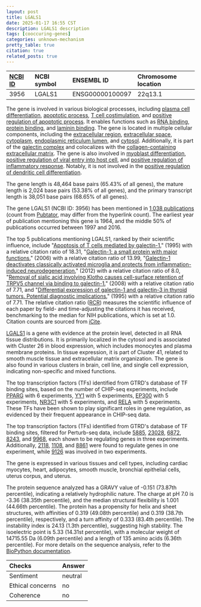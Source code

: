 ```yaml
---
layout: post
title: LGALS1
date: 2025-01-17 16:55 CST
description: LGALS1 description
tags: [cooccuring-genes]
categories: unknown-mechanism
pretty_table: true
citation: true
related_posts: true
---
```




| [NCBI ID](https://www.ncbi.nlm.nih.gov/gene/3956) | NCBI symbol | ENSEMBL ID | Chromosome location |
| :-------- | :------- | :-------- | :------- |
| 3956  | LGALS1 | ENSG00000100097 | 22q13.1 |



The gene is involved in various biological processes, including [plasma cell differentiation](https://amigo.geneontology.org/amigo/term/GO:0002317), [apoptotic process](https://amigo.geneontology.org/amigo/term/GO:0006915), [T cell costimulation](https://amigo.geneontology.org/amigo/term/GO:0031295), and [positive regulation of apoptotic process](https://amigo.geneontology.org/amigo/term/GO:0043065). It enables functions such as [RNA binding](https://amigo.geneontology.org/amigo/term/GO:0003723), [protein binding](https://amigo.geneontology.org/amigo/term/GO:0005515), and [laminin binding](https://amigo.geneontology.org/amigo/term/GO:0043236). The gene is located in multiple cellular components, including the [extracellular region](https://amigo.geneontology.org/amigo/term/GO:0005576), [extracellular space](https://amigo.geneontology.org/amigo/term/GO:0005615), [cytoplasm](https://amigo.geneontology.org/amigo/term/GO:0005737), [endoplasmic reticulum lumen](https://amigo.geneontology.org/amigo/term/GO:0005788), and [cytosol](https://amigo.geneontology.org/amigo/term/GO:0005829). Additionally, it is part of the [galectin complex](https://amigo.geneontology.org/amigo/term/GO:1990724) and colocalizes with the [collagen-containing extracellular matrix](https://amigo.geneontology.org/amigo/term/GO:0062023). The gene is also involved in [myoblast differentiation](https://amigo.geneontology.org/amigo/term/GO:0045445), [positive regulation of viral entry into host cell](https://amigo.geneontology.org/amigo/term/GO:0046598), and [positive regulation of inflammatory response](https://amigo.geneontology.org/amigo/term/GO:0050729). Notably, it is not involved in the [positive regulation of dendritic cell differentiation](https://amigo.geneontology.org/amigo/term/GO:2001200).


The gene length is 48,464 base pairs (65.43% of all genes), the mature length is 2,024 base pairs (53.38% of all genes), and the primary transcript length is 38,051 base pairs (68.65% of all genes).


The gene LGALS1 (NCBI ID: 3956) has been mentioned in [1,038 publications](https://pubmed.ncbi.nlm.nih.gov/?term=%22LGALS1%22) (count from [Pubtator](https://academic.oup.com/nar/article/47/W1/W587/5494727), may differ from the hyperlink count). The earliest year of publication mentioning this gene is 1964, and the middle 50% of publications occurred between 1997 and 2016.


The top 5 publications mentioning LGALS1, ranked by their scientific influence, include "[Apoptosis of T cells mediated by galectin-1.](https://pubmed.ncbi.nlm.nih.gov/7501023)" (1995) with a relative citation ratio of 18.31, "[Galectin-1: a small protein with major functions.](https://pubmed.ncbi.nlm.nih.gov/16840800)" (2006) with a relative citation ratio of 13.99, "[Galectin-1 deactivates classically activated microglia and protects from inflammation-induced neurodegeneration.](https://pubmed.ncbi.nlm.nih.gov/22884314)" (2012) with a relative citation ratio of 8.0, "[Removal of sialic acid involving Klotho causes cell-surface retention of TRPV5 channel via binding to galectin-1.](https://pubmed.ncbi.nlm.nih.gov/18606998)" (2008) with a relative citation ratio of 7.71, and "[Differential expression of galectin-1 and galectin-3 in thyroid tumors. Potential diagnostic implications.](https://pubmed.ncbi.nlm.nih.gov/7677193)" (1995) with a relative citation ratio of 7.71. The relative citation ratio ([RCR](https://journals.plos.org/plosbiology/article?id=10.1371/journal.pbio.1002541)) measures the scientific influence of each paper by field- and time-adjusting the citations it has received, benchmarking to the median for NIH publications, which is set at 1.0. Citation counts are sourced from [iCite](https://icite.od.nih.gov).


[LGALS1](https://www.proteinatlas.org/ENSG00000100097-LGALS1) is a gene with evidence at the protein level, detected in all RNA tissue distributions. It is primarily localized in the cytosol and is associated with Cluster 26 in blood expression, which includes monocytes and plasma membrane proteins. In tissue expression, it is part of Cluster 41, related to smooth muscle tissue and extracellular matrix organization. The gene is also found in various clusters in brain, cell line, and single cell expression, indicating non-specific and mixed functions.


The top transcription factors (TFs) identified from GTRD's database of TF binding sites, based on the number of CHIP-seq experiments, include [PPARG](https://www.ncbi.nlm.nih.gov/gene/5468) with 6 experiments, [YY1](https://www.ncbi.nlm.nih.gov/gene/7528) with 5 experiments, [EP300](https://www.ncbi.nlm.nih.gov/gene/2033) with 5 experiments, [NR3C1](https://www.ncbi.nlm.nih.gov/gene/2908) with 5 experiments, and [RELA](https://www.ncbi.nlm.nih.gov/gene/5970) with 5 experiments. These TFs have been shown to play significant roles in gene regulation, as evidenced by their frequent appearance in CHIP-seq data.


The top transcription factors (TFs) identified from GTRD's database of TF binding sites, filtered for Perturb-seq data, include [5885](https://www.ncbi.nlm.nih.gov/gene/5885), [23028](https://www.ncbi.nlm.nih.gov/gene/23028), [6872](https://www.ncbi.nlm.nih.gov/gene/6872), [8243](https://www.ncbi.nlm.nih.gov/gene/8243), and [9968](https://www.ncbi.nlm.nih.gov/gene/9968), each shown to be regulating genes in three experiments. Additionally, [2118](https://www.ncbi.nlm.nih.gov/gene/2118), [1108](https://www.ncbi.nlm.nih.gov/gene/1108), and [8861](https://www.ncbi.nlm.nih.gov/gene/8861) were found to regulate genes in one experiment, while [9126](https://www.ncbi.nlm.nih.gov/gene/9126) was involved in two experiments.




The gene is expressed in various tissues and cell types, including cardiac myocytes, heart, adipocytes, smooth muscle, bronchial epithelial cells, uterus corpus, and uterus.




The protein sequence analyzed has a GRAVY value of -0.151 (73.87th percentile), indicating a relatively hydrophilic nature. The charge at pH 7.0 is -3.36 (38.35th percentile), and the median structural flexibility is 1.001 (44.66th percentile). The protein has a propensity for helix and sheet structures, with affinities of 0.319 (49.08th percentile) and 0.319 (38.7th percentile), respectively, and a turn affinity of 0.333 (83.4th percentile). The instability index is 24.13 (1.3th percentile), suggesting high stability. The isoelectric point is 5.33 (14.31st percentile), with a molecular weight of 14715.55 Da (6.09th percentile) and a length of 135 amino acids (6.36th percentile). For more details on the sequence analysis, refer to the [BioPython documentation](https://biopython.org/docs/1.75/api/Bio.SeqUtils.ProtParam.html).





| Checks    | Answer |
| :-------- | :------- |
| Sentiment  | neutral   |
| Ethical concerns | no     |
| Coherence    | no    |